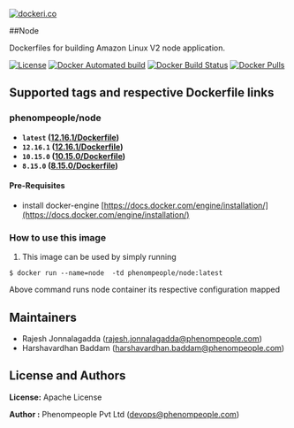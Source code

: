 [![dockeri.co](http://dockeri.co/image/phenompeople/node)](https://registry.hub.docker.com/phenompeople/node/)

##Node

Dockerfiles for building Amazon Linux V2 node application.

[![License](https://img.shields.io/badge/License-Apache%202.0-blue.svg)](https://opensource.org/licenses/Apache-2.0)
[![Docker Automated build](https://img.shields.io/docker/automated/phenompeople/node.svg?style=plastic)](https://registry.hub.docker.com//phenompeople/node/)
[![Docker Build Status](https://img.shields.io/docker/build/phenompeople/node.svg?style=plastic)](https://registry.hub.docker.com/phenompeople/node/)
[![Docker Pulls](https://img.shields.io/docker/pulls/phenompeople/node.svg?style=plastic)](https://registry.hub.docker.com/phenompeople/node/)


## Supported tags and respective Dockerfile links

### phenompeople/node

* **`latest`	([12.16.1/Dockerfile](https://github.com/phenompeople/node/tree/master/12.16.1/Dockerfile))**
* **`12.16.1`	([12.16.1/Dockerfile](https://github.com/phenompeople/node/tree/master/12.16.1/Dockerfile))**
* **`10.15.0`	([10.15.0/Dockerfile](https://github.com/phenompeople/node/tree/master/10.15.0/Dockerfile))**
* **`8.15.0`	([8.15.0/Dockerfile](https://github.com/phenompeople/node/tree/master/8.15.0/Dockerfile))**

#### Pre-Requisites

- install docker-engine [https://docs.docker.com/engine/installation/](https://docs.docker.com/engine/installation/)

### How to use this image 

1.  This image can be used by simply running 

```$ docker run --name=node  -td phenompeople/node:latest```

Above command runs node container its respective configuration mapped 

## Maintainers

* Rajesh Jonnalagadda (<rajesh.jonnalagadda@phenompeople.com>)
* Harshavardhan Baddam (<harshavardhan.baddam@phenompeople.com>)

## License and Authors

**License:**	Apache License

**Author :** Phenompeople Pvt Ltd (<devops@phenompeople.com>)